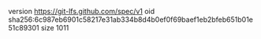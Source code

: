 version https://git-lfs.github.com/spec/v1
oid sha256:6c987eb6901c58217e31ab334b8d4b0ef0f69baef1eb2bfeb651b01e51c89301
size 1011
